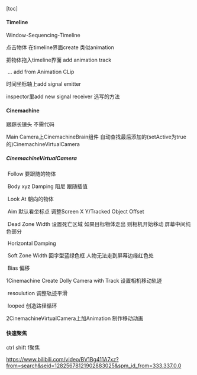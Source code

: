 [toc]

#### Timeline

Window-Sequencing-Timeline

点击物体 在timeline界面create 类似animation

把物体拖入timeline界面 add animation track

​	... add from Animation CLip



时间坐标轴上add signal emitter

 inspector里add new signal receiver 选写的方法

#### Cinemachine

跟踪长镜头 不需代码

Main Camera上CinemachineBrain组件 自动查找最后添加的(setActive为true的)CinemachineVirtualCamera

##### 	CinemachineVirtualCamera

​		Follow 要跟随的物体

​			Body xyz Damping 阻尼 跟随插值

​		Look At 朝向的物体

​			Aim 默认看坐标点 调整Screen X Y/Tracked Object Offset

​			Dead Zone Width 设置死亡区域 如果目标物体走出 则相机开始移动 屏幕中间纯色部分

​			Horizontal Damping

​			Soft Zone Width 回字型蓝绿色框 人物无法走到屏幕边缘红色处

​			Bias 偏移

1Cinemachine Create Dolly Camera with Track 设置相机移动轨迹 

​	resoulution 调整轨迹平滑

​	looped 创造路径循环

2CinemachineVirtualCamera上加Animation 制作移动动画





#### 快速聚焦

ctrl shift f聚焦





























https://www.bilibili.com/video/BV1Bg411A7xz?from=search&seid=12825678121902883025&spm_id_from=333.337.0.0

